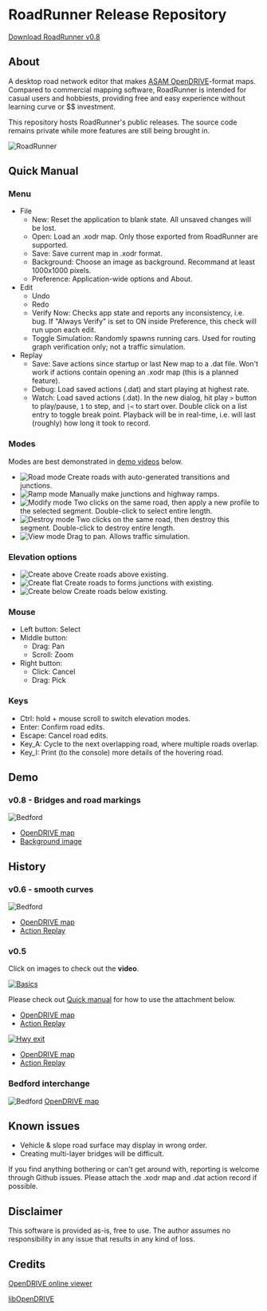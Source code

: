# RoadRunner Release Repository
[Download RoadRunner v0.8](https://github.com/guotata1996/RoadRunner_Rel/releases/tag/v0.8)

## About
A desktop road network editor that makes [ASAM OpenDRIVE](https://www.asam.net/standards/detail/opendrive/)-format maps. Compared to commercial mapping software, RoadRunner is intended for casual users and hobbiests, providing free and easy experience without learning curve or $$ investment.

This repository hosts RoadRunner's public releases. The source code remains private while more features are still being brought in.

![RoadRunner](roadrunner.png "RoadRunner")

## Quick Manual
### Menu
- File
  - New: Reset the application to blank state. All unsaved changes will be lost.
  - Open: Load an .xodr map. Only those exported from RoadRunner are supported.
  - Save: Save current map in .xodr format.
  - Background: Choose an image as background. Recommand at least 1000x1000 pixels.
  - Preference: Application-wide options and About.
- Edit
  - Undo
  - Redo
  - Verify Now: Checks app state and reports any inconsistency, i.e. bug. If "Always Verify" is set to ON inside Preference, this check will run upon each edit. 
  - Toggle Simulation: Randomly spawns running cars. Used for routing graph verification only; not a traffic simulation. 
- Replay
  - Save: Save actions since startup or last New map to a .dat file. Won't work if actions contain opening an .xodr map (this is a planned feature).
  - Debug: Load saved actions (.dat) and start playing at highest rate.
  - Watch: Load saved actions (.dat). In the new dialog, hit play `>` button to play/pause, `1` to step, and `|<` to start over. Double click on a list entry to toggle break point. Playback will be in real-time, i.e. will last (roughly) how long it took to record.

### Modes
Modes are best demonstrated in [demo videos](#demo) below.
- ![Road mode](resources/icons/road_mode.png "Road mode") Create roads with auto-generated transitions and junctions.
- ![Ramp mode](resources/icons/lane_mode.png "Ramp mode") Manually make junctions and highway ramps.
- ![Modify mode](resources/icons/modify_mode.PNG "Modify mode") Two clicks on the same road, then apply a new profile to the selected segment. Double-click to select entire length.
- ![Destroy mode](resources/icons/destroy_mode.png "Destroy mode") Two clicks on the same road, then destroy this segment. Double-click to destroy entire length.
- ![View mode](resources/icons/view_mode.png "View mode") Drag to pan. Allows traffic simulation.

### Elevation options
- ![Create above](resources/icons/bridge.png "Create above") Create roads above existing.
- ![Create flat](resources/icons/flat.png "Create flat") Create roads to forms junctions with existing.
- ![Create below](resources/icons/tunnel.png "Create below") Create roads below existing.

### Mouse
- Left button: Select
- Middle button: 
  - Drag: Pan
  - Scroll: Zoom
- Right button:
  - Click: Cancel
  - Drag: Pick
### Keys
- Ctrl: hold + mouse scroll to switch elevation modes.
- Enter: Confirm road edits.
- Escape: Cancel road edits.
- Key_A: Cycle to the next overlapping road, where multiple roads overlap.
- Key_I: Print (to the console) more details of the hovering road.


## Demo
### v0.8 - Bridges and road markings
![Bedford](resources/bedford_left.png "smooth")
- [OpenDRIVE map](resources/bedford_0_8.xodr)
- [Background image](resources/bedford_background.PNG)

## History
### v0.6 - smooth curves
![Bedford](resources/smooth_ramps.JPG "smooth")
- [OpenDRIVE map](resources/interchange_smooth.xodr)
- [Action Replay](resources/interchange_smooth.dat)

### v0.5
Click on images to check out the **video**.

[![Basics](https://img.youtube.com/vi/V2m4WTE1YkU/0.jpg)](https://www.youtube.com/watch?v=V2m4WTE1YkU)

Please check out [Quick manual](#menu) for how to use the attachment below. 

- [OpenDRIVE map](resources/basics.xodr)
- [Action Replay](resources/basics.dat)

[![Hwy exit](https://img.youtube.com/vi/Bl3_kxfEm74/0.jpg)](https://www.youtube.com/watch?v=Bl3_kxfEm74)
- [OpenDRIVE map](resources/hwy_exit.xodr)
- [Action Replay](resources/hwy_exit.dat)

### Bedford interchange
![Bedford](resources/bedford.JPG "Bedford")
[OpenDRIVE map](resources/bedford.xodr)

## Known issues
- Vehicle & slope road surface may display in wrong order.
- Creating multi-layer bridges will be difficult.

If you find anything bothering or can't get around with, reporting is welcome through Github issues. Please attach the .xodr map and .dat action record if possible.

## Disclaimer
This software is provided as-is, free to use. The author assumes no responsibility in any issue that results in any kind of loss.

## Credits
[OpenDRIVE online viewer](https://odrviewer.io/) 

[libOpenDRIVE](https://github.com/pageldev/libOpenDRIVE)